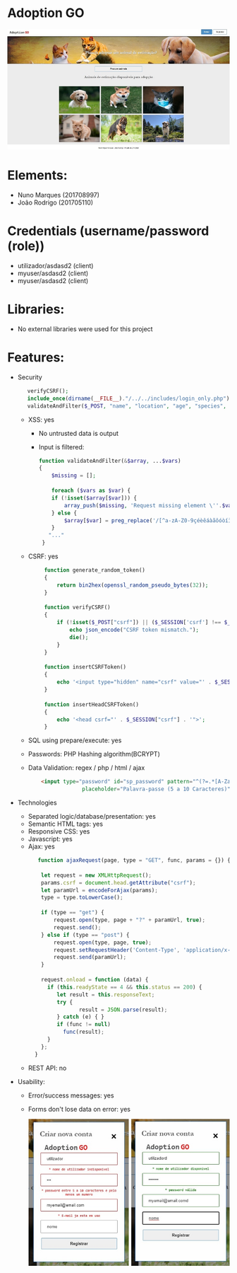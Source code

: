 # Adoption GO
![Home Page](docs/homepage.jpg "Home Page")
# Elements:
 - Nuno Marques (201708997) 
 - João Rodrigo (201705110)
 
# Credentials (username/password (role))
 - utilizador/asdasd2 (client)
 - myuser/asdasd2 (client)
 - myuser/asdasd2 (client)

# Libraries:
 - No external libraries were used for this project

# Features:
* Security
   ```php
      verifyCSRF();
      include_once(dirname(__FILE__)."/../../includes/login_only.php");
      validateAndFilter($_POST, "name", "location", "age", "species", "size");    
   ```
   - XSS: yes
       - No untrusted data is output
       - Input is filtered:    
       
            ```php
            function validateAndFilter(&$array, ...$vars)
            {
                $missing = [];

                foreach ($vars as $var) {
                if (!isset($array[$var])) {
                    array_push($missing, 'Request missing element \''.$var.'\' ');
                } else {
                    $array[$var] = preg_replace('/[^a-zA-Z0-9çéèêáàãôóòíìúù \']/', '', $array[$var]);
                }
               "..." 
             }     
            ```
  - CSRF: yes
     
      ```php
           function generate_random_token()
           {
               return bin2hex(openssl_random_pseudo_bytes(32));
           }
           
           function verifyCSRF()
           {
               if (!isset($_POST["csrf"]) || ($_SESSION['csrf'] !== $_POST["csrf"])) {
                   echo json_encode("CSRF token mismatch.");
                   die();
               }
           }

           function insertCSRFToken()
           {
               echo '<input type="hidden" name="csrf" value="' . $_SESSION["csrf"] . '">';
           }

           function insertHeadCSRFToken()
           {
               echo '<head csrf="' . $_SESSION["csrf"] . '">';
           }   
      ```
  - SQL using prepare/execute: yes
  - Passwords: PHP Hashing algorithm(BCRYPT)
  - Data Validation: regex / php / html / ajax

       ```html
           <input type="password" id="sp_password" pattern="^(?=.*[A-Za-z])(?=.*\d)[A-Za-z\d]{5,10}$"
                        placeholder="Palavra-passe (5 a 10 Caracteres)" name="password" required>
       ```

 * Technologies
     - Separated logic/database/presentation: yes
     - Semantic HTML tags: yes
     - Responsive CSS: yes
     - Javascript: yes
     - Ajax: yes
       ```javascript     
          function ajaxRequest(page, type = "GET", func, params = {}) {

           let request = new XMLHttpRequest();
           params.csrf = document.head.getAttribute("csrf");
           let paramUrl = encodeForAjax(params);
           type = type.toLowerCase();

           if (type == "get") {
               request.open(type, page + "?" + paramUrl, true);
               request.send();
           } else if (type == "post") {
               request.open(type, page, true);
               request.setRequestHeader('Content-Type', 'application/x-www-form-urlencoded');
               request.send(paramUrl);
           }

           request.onload = function (data) {
             if (this.readyState == 4 && this.status == 200) {
                let result = this.responseText;
                try {
                       result = JSON.parse(result);
                } catch (e) { }
                if (func != null)
                  func(result);
             }
           };
         }
       ```
     - REST API: no

 * Usability:
     - Error/success messages: yes
     - Forms don't lose data on error: yes
    
        ![Home Page](docs/forms.jpg "Home Page")

